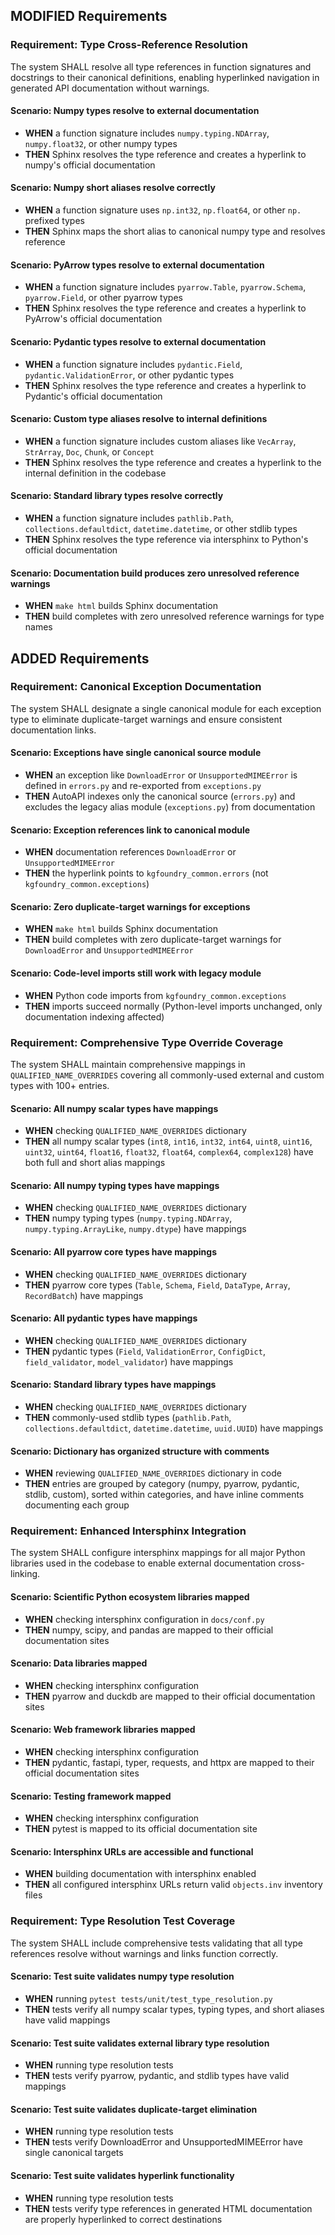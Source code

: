 ## MODIFIED Requirements

### Requirement: Type Cross-Reference Resolution
The system SHALL resolve all type references in function signatures and docstrings to their canonical definitions, enabling hyperlinked navigation in generated API documentation without warnings.

#### Scenario: Numpy types resolve to external documentation
- **WHEN** a function signature includes `numpy.typing.NDArray`, `numpy.float32`, or other numpy types
- **THEN** Sphinx resolves the type reference and creates a hyperlink to numpy's official documentation

#### Scenario: Numpy short aliases resolve correctly
- **WHEN** a function signature uses `np.int32`, `np.float64`, or other `np.` prefixed types
- **THEN** Sphinx maps the short alias to canonical numpy type and resolves reference

#### Scenario: PyArrow types resolve to external documentation
- **WHEN** a function signature includes `pyarrow.Table`, `pyarrow.Schema`, `pyarrow.Field`, or other pyarrow types
- **THEN** Sphinx resolves the type reference and creates a hyperlink to PyArrow's official documentation

#### Scenario: Pydantic types resolve to external documentation
- **WHEN** a function signature includes `pydantic.Field`, `pydantic.ValidationError`, or other pydantic types
- **THEN** Sphinx resolves the type reference and creates a hyperlink to Pydantic's official documentation

#### Scenario: Custom type aliases resolve to internal definitions
- **WHEN** a function signature includes custom aliases like `VecArray`, `StrArray`, `Doc`, `Chunk`, or `Concept`
- **THEN** Sphinx resolves the type reference and creates a hyperlink to the internal definition in the codebase

#### Scenario: Standard library types resolve correctly
- **WHEN** a function signature includes `pathlib.Path`, `collections.defaultdict`, `datetime.datetime`, or other stdlib types
- **THEN** Sphinx resolves the type reference via intersphinx to Python's official documentation

#### Scenario: Documentation build produces zero unresolved reference warnings
- **WHEN** `make html` builds Sphinx documentation
- **THEN** build completes with zero unresolved reference warnings for type names

## ADDED Requirements

### Requirement: Canonical Exception Documentation
The system SHALL designate a single canonical module for each exception type to eliminate duplicate-target warnings and ensure consistent documentation links.

#### Scenario: Exceptions have single canonical source module
- **WHEN** an exception like `DownloadError` or `UnsupportedMIMEError` is defined in `errors.py` and re-exported from `exceptions.py`
- **THEN** AutoAPI indexes only the canonical source (`errors.py`) and excludes the legacy alias module (`exceptions.py`) from documentation

#### Scenario: Exception references link to canonical module
- **WHEN** documentation references `DownloadError` or `UnsupportedMIMEError`
- **THEN** the hyperlink points to `kgfoundry_common.errors` (not `kgfoundry_common.exceptions`)

#### Scenario: Zero duplicate-target warnings for exceptions
- **WHEN** `make html` builds Sphinx documentation
- **THEN** build completes with zero duplicate-target warnings for `DownloadError` and `UnsupportedMIMEError`

#### Scenario: Code-level imports still work with legacy module
- **WHEN** Python code imports from `kgfoundry_common.exceptions`
- **THEN** imports succeed normally (Python-level imports unchanged, only documentation indexing affected)

### Requirement: Comprehensive Type Override Coverage
The system SHALL maintain comprehensive mappings in `QUALIFIED_NAME_OVERRIDES` covering all commonly-used external and custom types with 100+ entries.

#### Scenario: All numpy scalar types have mappings
- **WHEN** checking `QUALIFIED_NAME_OVERRIDES` dictionary
- **THEN** all numpy scalar types (`int8`, `int16`, `int32`, `int64`, `uint8`, `uint16`, `uint32`, `uint64`, `float16`, `float32`, `float64`, `complex64`, `complex128`) have both full and short alias mappings

#### Scenario: All numpy typing types have mappings
- **WHEN** checking `QUALIFIED_NAME_OVERRIDES` dictionary
- **THEN** numpy typing types (`numpy.typing.NDArray`, `numpy.typing.ArrayLike`, `numpy.dtype`) have mappings

#### Scenario: All pyarrow core types have mappings
- **WHEN** checking `QUALIFIED_NAME_OVERRIDES` dictionary
- **THEN** pyarrow core types (`Table`, `Schema`, `Field`, `DataType`, `Array`, `RecordBatch`) have mappings

#### Scenario: All pydantic types have mappings
- **WHEN** checking `QUALIFIED_NAME_OVERRIDES` dictionary
- **THEN** pydantic types (`Field`, `ValidationError`, `ConfigDict`, `field_validator`, `model_validator`) have mappings

#### Scenario: Standard library types have mappings
- **WHEN** checking `QUALIFIED_NAME_OVERRIDES` dictionary
- **THEN** commonly-used stdlib types (`pathlib.Path`, `collections.defaultdict`, `datetime.datetime`, `uuid.UUID`) have mappings

#### Scenario: Dictionary has organized structure with comments
- **WHEN** reviewing `QUALIFIED_NAME_OVERRIDES` dictionary in code
- **THEN** entries are grouped by category (numpy, pyarrow, pydantic, stdlib, custom), sorted within categories, and have inline comments documenting each group

### Requirement: Enhanced Intersphinx Integration
The system SHALL configure intersphinx mappings for all major Python libraries used in the codebase to enable external documentation cross-linking.

#### Scenario: Scientific Python ecosystem libraries mapped
- **WHEN** checking intersphinx configuration in `docs/conf.py`
- **THEN** numpy, scipy, and pandas are mapped to their official documentation sites

#### Scenario: Data libraries mapped
- **WHEN** checking intersphinx configuration
- **THEN** pyarrow and duckdb are mapped to their official documentation sites

#### Scenario: Web framework libraries mapped
- **WHEN** checking intersphinx configuration
- **THEN** pydantic, fastapi, typer, requests, and httpx are mapped to their official documentation sites

#### Scenario: Testing framework mapped
- **WHEN** checking intersphinx configuration
- **THEN** pytest is mapped to its official documentation site

#### Scenario: Intersphinx URLs are accessible and functional
- **WHEN** building documentation with intersphinx enabled
- **THEN** all configured intersphinx URLs return valid `objects.inv` inventory files

### Requirement: Type Resolution Test Coverage
The system SHALL include comprehensive tests validating that all type references resolve without warnings and links function correctly.

#### Scenario: Test suite validates numpy type resolution
- **WHEN** running `pytest tests/unit/test_type_resolution.py`
- **THEN** tests verify all numpy scalar types, typing types, and short aliases have valid mappings

#### Scenario: Test suite validates external library type resolution
- **WHEN** running type resolution tests
- **THEN** tests verify pyarrow, pydantic, and stdlib types have valid mappings

#### Scenario: Test suite validates duplicate-target elimination
- **WHEN** running type resolution tests
- **THEN** tests verify DownloadError and UnsupportedMIMEError have single canonical targets

#### Scenario: Test suite validates hyperlink functionality
- **WHEN** running type resolution tests
- **THEN** tests verify type references in generated HTML documentation are properly hyperlinked to correct destinations

